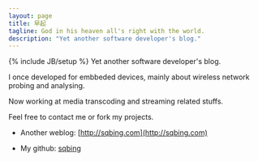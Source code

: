 ```yaml
---
layout: page
title: 早起
tagline: God in his heaven all's right with the world.
description: "Yet another software developer's blog."
---
```

{% include JB/setup %}
Yet another software developer's blog.

I once developed for embbeded devices, mainly about wireless network probing and analysing.

Now working at media transcoding and streaming related stuffs. 

Feel free to contact me or fork my projects.

- Another weblog: [http://sqbing.com](http://sqbing.com)

- My github: [sqbing](https://github.com/sqbing)
